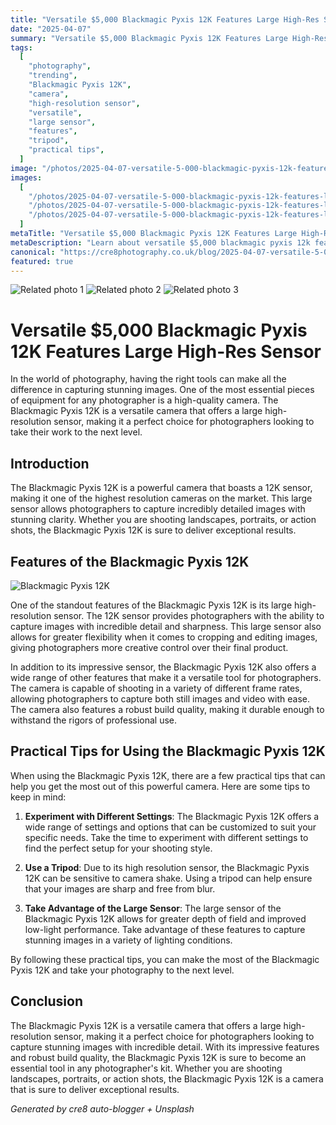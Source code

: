 ```yaml
---
title: "Versatile $5,000 Blackmagic Pyxis 12K Features Large High-Res Sensor"
date: "2025-04-07"
summary: "Versatile $5,000 Blackmagic Pyxis 12K Features Large High-Res Sensor - A trending topic in photography."
tags:
  [
    "photography",
    "trending",
    "Blackmagic Pyxis 12K",
    "camera",
    "high-resolution sensor",
    "versatile",
    "large sensor",
    "features",
    "tripod",
    "practical tips",
  ]
image: "/photos/2025-04-07-versatile-5-000-blackmagic-pyxis-12k-features-large-high-res-sensor-1.jpg"
images:
  [
    "/photos/2025-04-07-versatile-5-000-blackmagic-pyxis-12k-features-large-high-res-sensor-1.jpg",
    "/photos/2025-04-07-versatile-5-000-blackmagic-pyxis-12k-features-large-high-res-sensor-2.jpg",
    "/photos/2025-04-07-versatile-5-000-blackmagic-pyxis-12k-features-large-high-res-sensor-3.jpg",
  ]
metaTitle: "Versatile $5,000 Blackmagic Pyxis 12K Features Large High-Res Sensor | cre8 Photography"
metaDescription: "Learn about versatile $5,000 blackmagic pyxis 12k features large high-res sensor in photography with practical tips and insights."
canonical: "https://cre8photography.co.uk/blog/2025-04-07-versatile-5-000-blackmagic-pyxis-12k-features-large-high-res-sensor"
featured: true
---
```


<div class="grid grid-cols-1 sm:grid-cols-2 md:grid-cols-3 gap-4">
  <img src="/photos/2025-04-07-versatile-5-000-blackmagic-pyxis-12k-features-large-high-res-sensor-1.jpg" alt="Related photo 1" class="w-full rounded-lg" />
<img src="/photos/2025-04-07-versatile-5-000-blackmagic-pyxis-12k-features-large-high-res-sensor-2.jpg" alt="Related photo 2" class="w-full rounded-lg" />
<img src="/photos/2025-04-07-versatile-5-000-blackmagic-pyxis-12k-features-large-high-res-sensor-3.jpg" alt="Related photo 3" class="w-full rounded-lg" />
</div>

# Versatile $5,000 Blackmagic Pyxis 12K Features Large High-Res Sensor

In the world of photography, having the right tools can make all the difference in capturing stunning images. One of the most essential pieces of equipment for any photographer is a high-quality camera. The Blackmagic Pyxis 12K is a versatile camera that offers a large high-resolution sensor, making it a perfect choice for photographers looking to take their work to the next level.

## Introduction

The Blackmagic Pyxis 12K is a powerful camera that boasts a 12K sensor, making it one of the highest resolution cameras on the market. This large sensor allows photographers to capture incredibly detailed images with stunning clarity. Whether you are shooting landscapes, portraits, or action shots, the Blackmagic Pyxis 12K is sure to deliver exceptional results.

## Features of the Blackmagic Pyxis 12K

![Blackmagic Pyxis 12K](/path/to/image)

One of the standout features of the Blackmagic Pyxis 12K is its large high-resolution sensor. The 12K sensor provides photographers with the ability to capture images with incredible detail and sharpness. This large sensor also allows for greater flexibility when it comes to cropping and editing images, giving photographers more creative control over their final product.

In addition to its impressive sensor, the Blackmagic Pyxis 12K also offers a wide range of other features that make it a versatile tool for photographers. The camera is capable of shooting in a variety of different frame rates, allowing photographers to capture both still images and video with ease. The camera also features a robust build quality, making it durable enough to withstand the rigors of professional use.

## Practical Tips for Using the Blackmagic Pyxis 12K

When using the Blackmagic Pyxis 12K, there are a few practical tips that can help you get the most out of this powerful camera. Here are some tips to keep in mind:

1. **Experiment with Different Settings**: The Blackmagic Pyxis 12K offers a wide range of settings and options that can be customized to suit your specific needs. Take the time to experiment with different settings to find the perfect setup for your shooting style.

2. **Use a Tripod**: Due to its high resolution sensor, the Blackmagic Pyxis 12K can be sensitive to camera shake. Using a tripod can help ensure that your images are sharp and free from blur.

3. **Take Advantage of the Large Sensor**: The large sensor of the Blackmagic Pyxis 12K allows for greater depth of field and improved low-light performance. Take advantage of these features to capture stunning images in a variety of lighting conditions.

By following these practical tips, you can make the most of the Blackmagic Pyxis 12K and take your photography to the next level.

## Conclusion

The Blackmagic Pyxis 12K is a versatile camera that offers a large high-resolution sensor, making it a perfect choice for photographers looking to capture stunning images with incredible detail. With its impressive features and robust build quality, the Blackmagic Pyxis 12K is sure to become an essential tool in any photographer's kit. Whether you are shooting landscapes, portraits, or action shots, the Blackmagic Pyxis 12K is a camera that is sure to deliver exceptional results.

_Generated by cre8 auto-blogger + Unsplash_
